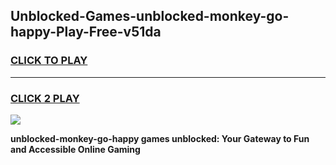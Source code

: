 
## Unblocked-Games-unblocked-monkey-go-happy-Play-Free-v51da
<h3>
<a href="https://premium76.site?title=unblocked-monkey-go-happy&ref=10A">CLICK TO PLAY</a></h3>
<hr>

<h3>
<a href="https://premium76.site?title=unblocked-monkey-go-happy&ref=10A">CLICK 2 PLAY</a>
  
</h3>

<a href="https://premium76.site?title=unblocked-monkey-go-happy&ref=10A"><img src="https://clearcache.store/games.png"></a>


**unblocked-monkey-go-happy games unblocked: Your Gateway to Fun and Accessible Online Gaming**
